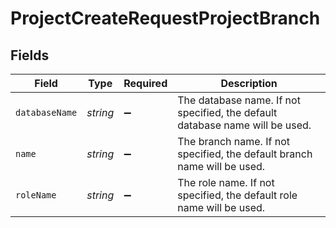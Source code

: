 # ProjectCreateRequestProjectBranch


## Fields

| Field                                                                         | Type                                                                          | Required                                                                      | Description                                                                   |
| ----------------------------------------------------------------------------- | ----------------------------------------------------------------------------- | ----------------------------------------------------------------------------- | ----------------------------------------------------------------------------- |
| `databaseName`                                                                | *string*                                                                      | :heavy_minus_sign:                                                            | The database name. If not specified, the default database name will be used.<br/> |
| `name`                                                                        | *string*                                                                      | :heavy_minus_sign:                                                            | The branch name. If not specified, the default branch name will be used.<br/> |
| `roleName`                                                                    | *string*                                                                      | :heavy_minus_sign:                                                            | The role name. If not specified, the default role name will be used.<br/>     |